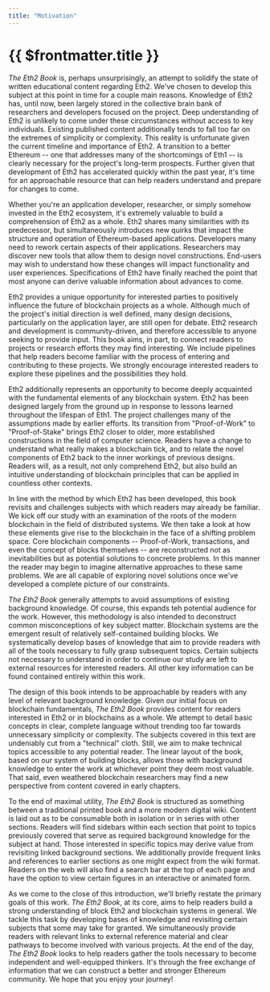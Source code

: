 ```yaml
---
title: "Motivation"
---
```


# {{ $frontmatter.title }}

*The Eth2 Book* is, perhaps unsurprisingly, an attempt to solidify the state of written educational content regarding Eth2. We've chosen to develop this subject at this point in time for a couple main reasons. Knowledge of Eth2 has, until now, been largely stored in the collective brain bank of researchers and developers focused on the project. Deep understanding of Eth2 is unlikely to come under these circumstances without access to key individuals. Existing published content additionally tends to fall too far on the extremes of simplicity or complexity. This reality is unfortunate given the current timeline and importance of Eth2. A transition to a better Ethereum -- one that addresses many of the shortcomings of Eth1 -- is clearly necessary for the project's long-term prospects. Further given that development of Eth2 has accelerated quickly within the past year, it's time for an approachable resource that can help readers understand and prepare for changes to come.

Whether you're an application developer, researcher, or simply somehow invested in the Eth2 ecosystem, it's extremely valuable to build a comprehension of Eth2 as a whole. Eth2 shares many similarities with its predecessor, but simultaneously introduces new quirks that impact the structure and operation of Ethereum-based applications. Developers many need to rework certain aspects of their applications. Researchers may discover new tools that allow them to design novel constructions. End-users may wish to understand how these changes will impact functionality and user experiences. Specifications of Eth2 have finally reached the point that most anyone can derive valuable information about advances to come.

Eth2 provides a unique opportunity for interested parties to positively influence the future of blockchain projects as a whole. Although much of the project's initial direction is well defined, many design decisions, particularly on the application layer, are still open for debate. Eth2 research and development is community-driven, and therefore accessible to anyone seeking to provide input. This book aims, in part, to connect readers to projects or research efforts they may find interesting. We include pipelines that help readers become familiar with the process of entering and contributing to these projects. We strongly encourage interested readers to explore these pipelines and the possibilities they hold.

Eth2 additionally represents an opportunity to become deeply acquainted with the fundamental elements of any blockchain system. Eth2 has been designed largely from the ground up in response to lessons learned throughout the lifespan of Eth1. The project challenges many of the assumptions made by earlier efforts. Its transition from "Proof-of-Work" to "Proof-of-Stake" brings Eth2 closer to older, more established constructions in the field of computer science. Readers have a change to understand what really makes a blockchain tick, and to relate the novel components of Eth2 back to the inner workings of previous designs. Readers will, as a result, not only comprehend Eth2, but also build an intuitive understanding of blockchain principles that can  be applied in countless other contexts.

In line with the method by which Eth2 has been developed, this book revisits and challenges subjects with which readers may already be familiar. We kick off our study with an examination of the roots of the modern blockchain in the field of distributed systems. We then take a look at how these elements give rise to the blockchain in the face of a shifting problem space. Core blockchain components -- Proof-of-Work, transactions, and even the concept of blocks themselves -- are reconstructed not as inevitabilities but as potential solutions to concrete problems. In this manner the reader may begin to imagine alternative approaches to these same problems. We are all capable of exploring novel solutions once we've developed a complete picture of our constraints.

*The Eth2 Book* generally attempts to avoid assumptions of existing background knowledge. Of course, this expands teh potential audience for the work. However, this methodology is also intended to deconstruct common misconceptions of key subject matter. Blockchain systems are the emergent result of relatively self-contained building blocks. We systematically develop bases of knowledge that aim to provide readers with all of the tools necessary to fully grasp subsequent topics. Certain subjects not necessary to understand in order to continue our study are left to external resources for interested readers. All other key information can be found contained entirely within this work.

The design of this book intends to be approachable by readers with any level of relevant background knowledge. Given our initial focus on blockchain fundamentals, *The Eth2 Book* provides content for readers interested in Eth2 or in blockchains as a whole. We attempt to detail basic concepts in clear, complete language without trending too far towards unnecessary simplicity or complexity. The subjects covered in this text are undeniably cut from a "technical" cloth. Still, we aim to make technical topics accessible to any potential reader. The linear layout of the book, based on our system of building blocks, allows those with background knowledge to enter the work at whichever point they deem most valuable. That said, even weathered blockchain researchers may find a new perspective from content covered in early chapters.

To the end of maximal utility, *The Eth2 Book* is structured as something between a traditional printed book and a more modern digital wiki. Content is laid out as to be consumable both in isolation or in series with other sections. Readers will find sidebars within each section that point to topics previously covered that serve as required background knowledge for the subject at hand. Those interested in specific topics may derive value from revisiting linked background sections. We additionally provide frequent links and references to earlier sections as one might expect from the wiki format. Readers on the web will also find a search bar at the top of each page and have the option to view certain figures in an interactive or animated form.

As we come to the close of this introduction, we'll briefly restate the primary goals of this work. *The Eth2 Book*, at its core, aims to help readers build a strong understanding of block Eth2 and blockchain systems in general. We tackle this task by developing bases of knowledge and revisiting certain subjects that some may take for granted. We simultaneously provide readers with relevant links to external reference material and clear pathways to become involved with various projects. At the end of the day, *The Eth2 Book* looks to help readers gather the tools necessary to become independent and well-equipped thinkers. It's through the free exchange of information that we can construct a better and stronger Ethereum community. We hope that you enjoy your journey!
